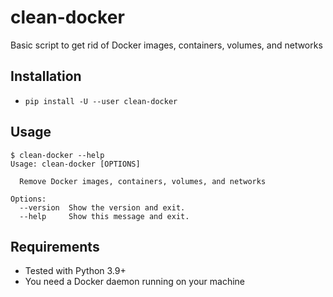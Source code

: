 # clean-docker

Basic script to get rid of Docker images, containers, volumes, and networks

## Installation

- `pip install -U --user clean-docker`

## Usage

```console
$ clean-docker --help
Usage: clean-docker [OPTIONS]

  Remove Docker images, containers, volumes, and networks

Options:
  --version  Show the version and exit.
  --help     Show this message and exit.
```

## Requirements

- Tested with Python 3.9+
- You need a Docker daemon running on your machine
